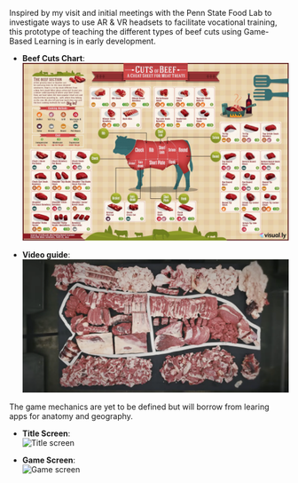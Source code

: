 Inspired by my visit and initial meetings with the Penn State Food Lab to investigate ways to use AR & VR headsets to facilitate vocational training, this prototype of teaching the different types of beef cuts using Game-Based Learning is in early development.

- **Beef Cuts Chart**:  
![Meat Chart](Images/beef-cuts.jpg)

- **Video guide**:  
[![Visual Guide to Cuts of Cow](Images/video-thumbnail.png)](https://www.youtube.com/watch?v=1qReSsWr7Gw)

The game mechanics are yet to be defined but will borrow from learing apps for anatomy and geography.

- **Title Screen**:  
![Title screen](Images/Start-Screen.jpg)

- **Game Screen**:  
![Game screen](Images/Game-Screen.jpg)
